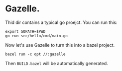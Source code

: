 # Gazelle.
Thid dir contains a typical go proejct. You can run this:
```
export GOPATH=$PWD
go run src/hello/cmd/main.go
```

Now let's use Gazelle to turn this into a bazel project.
```
bazel run -c opt //:gazelle
```

Then `BUILD.bazel` will be automatically generated.
